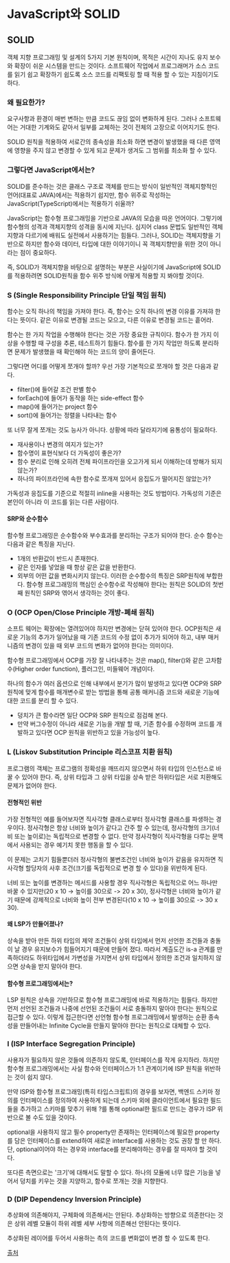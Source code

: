 # JavaScript와 SOLID
## SOLID
객체 지향 프로그래밍 및 설계의 5가지 기본 원칙이며, 목적은 시간이 지나도 유지 보수와 확장이 쉬운 시스템을 만드는 것이다. 소프트웨어 작업에서 프로그래머가 소스 코드를 읽기 쉽고 확장하기 쉽도록 소스 코드를 리팩토링 할 때 적용 할 수 있는 지침이기도 하다.   
   
### 왜 필요한가?
요구사항과 환경이 매번 변하는 만큼 코드도 끊임 없이 변화하게 된다. 그러나 소프트웨어는 거대한 기계와도 같아서 일부를 교체하는 것이 전체의 고장으로 이어지기도 한다.   
   
SOLID 원칙을 적용하여 서로간의 종속성을 최소화 하면 변경이 발생했을 때 다른 영역에 영향을 주지 않고 변경할 수 있게 되고 문제가 생겨도 그 범위를 최소화 할 수 있다.   

### 그렇다면 JavaScript에서는?
SOLID를 준수하는 것은 클래스 구조로 객체를 만드는 방식이 일반적인 객체지향적인 언어(대표로 JAVA)에서는 적용하기 쉽지만, 함수 위주로 작성하는 JavaScript(TypeScript)에서는 적용하기 쉬울까?   
   
JavaScript는 함수형 프로그래밍을 기반으로 JAVA의 모습을 따온 언어이다. 그렇기에 함수형의 성격과 객체지향의 성격을 동시에 지닌다. 심지어 class 문법도 일반적인 객체지향과 다르기에 배워도 실전에서 사용하기는 힘들다. 그러나, SOLID는 객체지향을 기반으로 하지만 함수와 데이터, 타입에 대한 이야기이니 꼭 객체지향만을 위한 것이 아니라는 점이 중요하다.   
   
즉, SOLID가 객체지향을 바탕으로 설명하는 부분은 사실이기에 JavaScript에 SOLID를 적용하려면 SOLID원칙을 함수 위주 방식에 어떻게 적용할 지 봐야할 것이다.

### S (Single Responsibility Principle 단일 책임 원칙)
함수는 오직 하나의 책임을 가져야 한다. 즉, 함수는 오직 하나의 변경 이유를 가져햐 한다는 뜻이다. 같은 이유로 변경될 코드는 모으고, 다른 이유로 변경될 코드는 흩어라.   
   
함수는 한 가지 작업을 수행해야 한다는 것은 가장 중요한 규칙이다. 함수가 한 가지 이상을 수행할 때 구성을 추론, 테스트하기 힘들다. 함수를 한 가지 작업만 하도록 분리하면 문제가 발생했을 때 확인해야 하는 코드의 양이 줄어든다.   
   
그렇다면 어디를 어떻게 쪼개야 할까? 우선 가장 기본적으로 쪼개야 할 것은 다음과 같다.
* filter()에 들어갈 조건 판별 함수
* forEach()에 들어가 동작을 하는 side-effect 함수
* map()에 들어가는 project 함수
* sort()에 들어가는 정렬을 나타내는 함수

또 너무 잘게 쪼개는 것도 능사가 아니다. 상황에 따라 달라지기에 융통성이 필요하다.
* 재사용이나 변경의 여지가 있는가?
* 함수명이 표현식보다 더 가독성이 좋은가?
* 함수 분리로 인해 오히려 전체 파이프라인을 오고가게 되서 이해하는데 방해가 되지 않는가?
* 하나의 파이프라인에 속한 함수로 쪼개져 있어서 응집도가 떨어지진 않았는가?
   
가독성과 응집도를 기준으로 적절히 inline을 사용하는 것도 방법이다. 가독성의 기준은 본인이 아니라 이 코드를 읽는 다른 사람이다.
    
#### SRP와 순수함수
함수형 프로그래밍은 순수함수와 부수효과를 분리하는 구조가 되어야 한다. 순수 함수는 다음과 같은 특징을 지닌다.
* 1개의 반환값이 반드시 존재한다.
* 같은 인자를 넣었을 때 항상 같은 값을 반환한다.
* 외부의 어떤 값을 변화시키지 않는다.
이러한 순수함수의 특징은 SRP원칙에 부합한다. 함수형 프로그래밍의 핵심인 순수함수로 작성해야 한다는 원칙은 SOLID의 첫번째 원칙인 SRP와 엮어서 생각하는 것이 좋다.

### O (OCP Open/Close Principle 개방-폐쇄 원칙)
소프트 웨어는 확장에는 열려있어야 하지만 변경에는 닫혀 있어야 한다. OCP원칙은 새로운 기능의 추가가 일어났을 때 기존 코드의 수정 없이 추가가 되어야 하고, 내부 매커니즘의 변경이 있을 때 외부 코드의 변화가 없어야 한다는 의미이다.   
   
함수형 프로그래밍에서 OCP를 가장 잘 나타내주는 것은 map(), filter()와 같은 고차함수(Higher order function), 플러그인, 미들웨어 개념이다.   
   
하나의 함수가 여러 옵션으로 인해 내부에서 분기가 많이 발생하고 있다면 OCP와 SRP 원칙에 맞게 함수를 매개변수로 받는 방법을 통해 공통 매커니즘 코드와 새로운 기능에 대한 코드를 분리 할 수 있다.

* 덩치가 큰 함수라면 일단 OCP와 SRP 원칙으로 점검해 본다.
* 만약 버그수정이 아니라 새로운 기능을 개발 할 때, 기존 함수를 수정하며 코드를 개발하고 있다면 OCP 원칙을 위반하고 있을 가능성이 높다.

### L (Liskov Substitution Principle 리스코프 치환 원칙)
프로그램의 객체는 프로그램의 정확성을 깨뜨리지 않으면서 하위 타입의 인스턴스로 바꿀 수 있어야 한다. 즉, 상위 타입과 그 상위 타입을 상속 받은 하위타입은 서로 치환해도 문제가 없어야 한다.

#### 전형적인 위반
가장 전형적인 예를 들어보자면 직사각형 클래스로부터 정사각형 클래스를 파생하는 경우이다. 정사각형은 항상 너비와 높이가 같다고 간주 할 수 있는데, 정사각형의 크기(너비 또는 높이로)는 독립적으로 변경할 수 없다. 만약 정사각형이 직사각형을 다루는 문맥에서 사용되는 경우 예기치 못한 행동을 할 수 있다.   
   
이 문제는 고치기 힘들뿐더러 정사각형의 불변조건인 너비와 높이가 같음을 유지하면 직사각형 할당자의 사후 조건(크기를 독립적으로 변경 할 수 있다)을 위반하게 된다.   
   
너비 또는 높이를 변경하는 메서드를 사용할 경우 직사각형은 독립적으로 어느 하나만 바꿀 수 있지만(20 x 10 -> 높이를 30으로 -> 20 x 30), 정사각형은 너비와 높이가 같기 때문에 강제적으로 너비와 높이 전부 변경된다(10 x 10 -> 높이를 30으로 -> 30 x 30).

#### 왜 LSP가 만들어졌나?
상속을 받아 만든 하위 타입의 제약 조건들이 상위 타입에서 먼저 선언한 조건들과 충돌이 날 경우 유지보수가 힘들어지기 때문에 만들어 졌다. 따라서 계츨도간 is-a 관계를 만족하더라도 하위타입에서 가변성을 가지면서 상위 타입에서 정의한 조건과 일치하지 않으면 상속을 받지 말아야 한다.

#### 함수형 프로그래밍에서는?
LSP 원칙은 상속을 기반하므로 함수형 프로그래밍에 바로 적용하기는 힘들다. 하지만 먼저 선언된 조건들과 나중에 선언된 조건들이 서로 충돌하지 말아야 한다는 원칙으로 접근할 수 있다. 이렇게 접근한다면 선언형 함수형 프로그래밍에서 발생하는 순환 종속성을 만들어내는 Infinite Cycle을 만들지 말아야 한다는 원칙으로 대체할 수 있다.

### I (ISP Interface Segregation Principle)
사용자가 필요하지 않은 것들에 의존하지 않도록, 인터페이스를 작게 유지하라. 하지만 함수형 프로그래밍에서는 사실 함수와 인터페이스가 1:1 관계이기에 ISP 원칙을 위반하는 것이 쉽지 않다.   
   
만약 ISP와 함수형 프로그래밍(특히 타입스크립트)의 경우를 보자면, 백엔드 스키마 정의를 인터페이스를 정의하여 사용하게 되는데 스키마 외에 클라이언트에서 필요한 필드들을 추가하고 스키마를 맞추기 위해 ?를 통해 optional한 필드로 만드는 경우가 ISP 위반으로 볼 수도 있을 것이다.   
   
optional을 사용하지 않고 필수 property만 존재하는 인터페이스에 필요한 property를 담은 인터페이스를 extend하여 새로운 interface를 사용하는 것도 권장 할 만 하다. 단, optional이어야 하는 경우와 interface를 분리해야하는 경우를 잘 따져야 할 것이다.
   
또다른 측면으로는 '크기'에 대해서도 말할 수 있다. 하나의 모듈에 너무 많은 기능을 넣어서 덩치를 키우는 것을 지양하고, 함수로 쪼개는 것을 지향한다.

### D (DIP Dependency Inversion Principle)
추상화에 의존해야지, 구체화에 의존해서는 안된다. 추상화하는 방향으로 의존한다는 것은 상위 레벨 모듈이 하위 레벨 세부 사항에 의존해선 안된다는 뜻이다.   
   
추상화된 레이어를 두어서 사용하는 측의 코드를 변화없이 변경 할 수 있도록 한다. 



[출처](https://velog.io/@teo/Javascript%EC%97%90%EC%84%9C%EB%8F%84-SOLID-%EC%9B%90%EC%B9%99%EC%9D%B4-%ED%86%B5%ED%95%A0%EA%B9%8C)